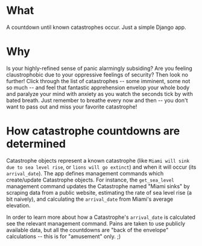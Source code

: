 # What
A countdown until known catastrophes occur.
Just a simple Django app.

# Why
Is your highly-refined sense of panic alarmingly subsiding? Are you feeling claustrophobic due to your oppressive feelings of security?
Then look no further! Click through the list of catastrophes -- some imminent, some not so much -- and feel that fantastic apprehension envelop your whole body and paralyze your mind with anxiety as you watch the seconds tick by with bated breath.
Just remember to breathe every now and then -- you don't want to pass out and miss your favorite catastrophe!

# How catastrophe countdowns are determined
Catastrophe objects represent a known catastrophe (like `Miami will sink due to sea level rise`, or `lions will go extinct`) and when it will occur (its `arrival_date`).
The app defines management commands which create/update Catastrophe objects.
For instance, the `get_sea_level` management command updates the Catastrophe named "Miami sinks" by scraping data from a public website, estimating the rate of sea level rise (a bit naively), and calculating the `arrival_date` from Miami's average elevation.

In order to learn more about how a Catastrophe's `arrival_date` is calculated see the relevant management command.
Pains are taken to use publicly available data, but all the countdowns are "back of the envelope" calculations -- this is for "amusement" only. ;)
